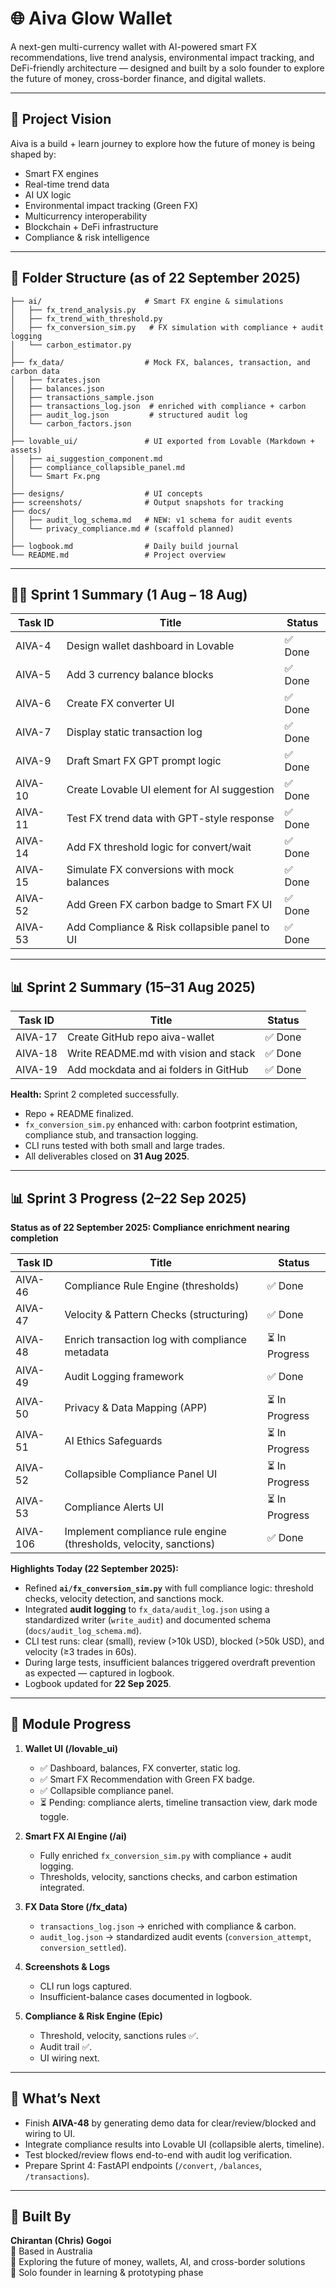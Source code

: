 # 🌐 Aiva Glow Wallet
A next-gen multi-currency wallet with AI-powered smart FX recommendations, live trend analysis, environmental impact tracking, and DeFi-friendly architecture — designed and built by a solo founder to explore the future of money, cross-border finance, and digital wallets.

---

## 🚀 Project Vision
Aiva is a build + learn journey to explore how the future of money is being shaped by:

- Smart FX engines
- Real-time trend data
- AI UX logic
- Environmental impact tracking (Green FX)
- Multicurrency interoperability
- Blockchain + DeFi infrastructure
- Compliance & risk intelligence

---

## 🧱 Folder Structure (as of 22 September 2025)
```
├── ai/                       # Smart FX engine & simulations
│   ├── fx_trend_analysis.py
│   ├── fx_trend_with_threshold.py
│   ├── fx_conversion_sim.py   # FX simulation with compliance + audit logging
│   └── carbon_estimator.py
│
├── fx_data/                  # Mock FX, balances, transaction, and carbon data
│   ├── fxrates.json
│   ├── balances.json
│   ├── transactions_sample.json
│   ├── transactions_log.json  # enriched with compliance + carbon
│   ├── audit_log.json         # structured audit log
│   └── carbon_factors.json
│
├── lovable_ui/               # UI exported from Lovable (Markdown + assets)
│   ├── ai_suggestion_component.md
│   ├── compliance_collapsible_panel.md
│   └── Smart Fx.png
│
├── designs/                  # UI concepts
├── screenshots/              # Output snapshots for tracking
├── docs/
│   ├── audit_log_schema.md   # NEW: v1 schema for audit events
│   └── privacy_compliance.md # (scaffold planned)
│
├── logbook.md                # Daily build journal
└── README.md                 # Project overview
```

---

## 🧑‍💻 Sprint 1 Summary (1 Aug – 18 Aug)
| Task ID | Title | Status |
|---------|-------|--------|
| AIVA-4  | Design wallet dashboard in Lovable | ✅ Done |
| AIVA-5  | Add 3 currency balance blocks      | ✅ Done |
| AIVA-6  | Create FX converter UI             | ✅ Done |
| AIVA-7  | Display static transaction log     | ✅ Done |
| AIVA-9  | Draft Smart FX GPT prompt logic    | ✅ Done |
| AIVA-10 | Create Lovable UI element for AI suggestion | ✅ Done |
| AIVA-11 | Test FX trend data with GPT-style response | ✅ Done |
| AIVA-14 | Add FX threshold logic for convert/wait | ✅ Done |
| AIVA-15 | Simulate FX conversions with mock balances | ✅ Done |
| AIVA-52 | Add Green FX carbon badge to Smart FX UI  | ✅ Done |
| AIVA-53 | Add Compliance & Risk collapsible panel to UI | ✅ Done |

---

## 📊 Sprint 2 Summary (15–31 Aug 2025)
| Task ID | Title | Status |
|---------|-------|--------|
| AIVA-17 | Create GitHub repo aiva-wallet     | ✅ Done |
| AIVA-18 | Write README.md with vision and stack | ✅ Done |
| AIVA-19 | Add mockdata and ai folders in GitHub | ✅ Done |

**Health:** Sprint 2 completed successfully.

- Repo + README finalized.  
- `fx_conversion_sim.py` enhanced with: carbon footprint estimation, compliance stub, and transaction logging.  
- CLI runs tested with both small and large trades.  
- All deliverables closed on **31 Aug 2025**.  

---

## 📊 Sprint 3 Progress (2–22 Sep 2025)
**Status as of 22 September 2025: Compliance enrichment nearing completion**

| Task ID  | Title                                               | Status        |
|----------|-----------------------------------------------------|---------------|
| AIVA-46  | Compliance Rule Engine (thresholds)                 | ✅ Done       |
| AIVA-47  | Velocity & Pattern Checks (structuring)             | ✅ Done       |
| AIVA-48  | Enrich transaction log with compliance metadata     | ⏳ In Progress|
| AIVA-49  | Audit Logging framework                             | ✅ Done       |
| AIVA-50  | Privacy & Data Mapping (APP)                        | ⏳ In Progress|
| AIVA-51  | AI Ethics Safeguards                                | ⏳ In Progress|
| AIVA-52  | Collapsible Compliance Panel UI                     | ⏳ In Progress|
| AIVA-53  | Compliance Alerts UI                                | ⏳ In Progress|
| AIVA-106 | Implement compliance rule engine (thresholds, velocity, sanctions) | ✅ Done |

**Highlights Today (22 September 2025):**
- Refined **`ai/fx_conversion_sim.py`** with full compliance logic: threshold checks, velocity detection, and sanctions mock.  
- Integrated **audit logging** to `fx_data/audit_log.json` using a standardized writer (`write_audit`) and documented schema (`docs/audit_log_schema.md`).  
- CLI test runs: clear (small), review (>10k USD), blocked (>50k USD), and velocity (≥3 trades in 60s).  
- During large tests, insufficient balances triggered overdraft prevention as expected — captured in logbook.  
- Logbook updated for **22 Sep 2025**.  

---

## 🧠 Module Progress
1. **Wallet UI (/lovable_ui)**  
   - ✅ Dashboard, balances, FX converter, static log.  
   - ✅ Smart FX Recommendation with Green FX badge.  
   - ✅ Collapsible compliance panel.  
   - ⏳ Pending: compliance alerts, timeline transaction view, dark mode toggle.  

2. **Smart FX AI Engine (/ai)**  
   - Fully enriched `fx_conversion_sim.py` with compliance + audit logging.  
   - Thresholds, velocity, sanctions checks, and carbon estimation integrated.  

3. **FX Data Store (/fx_data)**  
   - `transactions_log.json` → enriched with compliance & carbon.  
   - `audit_log.json` → standardized audit events (`conversion_attempt`, `conversion_settled`).  

4. **Screenshots & Logs**  
   - CLI run logs captured.  
   - Insufficient-balance cases documented in logbook.  

5. **Compliance & Risk Engine (Epic)**  
   - Threshold, velocity, sanctions rules ✅.  
   - Audit trail ✅.  
   - UI wiring next.  

---

## 🧭 What’s Next
- Finish **AIVA-48** by generating demo data for clear/review/blocked and wiring to UI.  
- Integrate compliance results into Lovable UI (collapsible alerts, timeline).  
- Test blocked/review flows end-to-end with audit log verification.  
- Prepare Sprint 4: FastAPI endpoints (`/convert`, `/balances`, `/transactions`).  

---

## 👤 Built By
**Chirantan (Chris) Gogoi**  
📍 Based in Australia  
🔭 Exploring the future of money, wallets, AI, and cross-border solutions  
💼 Solo founder in learning & prototyping phase

